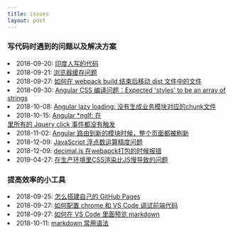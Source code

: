 ```yaml
---
title: issues
layout: post
---
```


### 写代码时遇到的问题以及解决方案

<li>2018-09-20: <a class="post-list" href="/2018/09/20/issues-india-project.html">印度人写的代码</a></li>

<li>2018-09-21: <a class="post-list" href="/2018/09/21/issues-cache-busting.html">浏览器缓存问题</a></li>

<li>2018-09-27: <a class="post-list" href="/2018/09/27/issues-webpack-file-management.html">如何在 webpack build 结束后移动 dist 文件中的文件</a></li>

<li>2018-09-30: <a class="post-list" href="/2018/09/30/issues-angular-css.html">Angular CSS 编译问题：Expected 'styles' to be an array of strings</a></li>

<li>2018-10-08: <a class="post-list" href="/2018/10/08/issues-angular-lazyloading-nochunkfiles.html">Angular lazy loading: 没有生成业务模块对应的chunk文件</a></li>

<li>2018-10-15: <a class="post-list" href="/2018/10/18/issues-jqueryevent-notworking-with-ngIf.html">Angular *ngIf: 在<div *ngIf> 里所有的 Jquery click 事件都没有触发</a></li>

<li>2018-11-02: <a class="post-list" href="/2018/11/02/issues-router-reload-page.html">Angular 路由到新的模块时候，整个页面都被刷新</a></li>

<li>2018-12-09: <a class="post-list" href="/2018/12/09/issues-floatcalculate-Inaccurate.html">JavaScript 浮点数运算精度问题</a></li>

<li>2018-12-09: <a class="post-list" href="/2018/12/09/issue-decimaljs-webpack-compilefailed.html">decimal.js 在webapck打包的时候报错</a></li>

<li>2019-04-27: <a class="post-list" href="/2019/04/27/issue-cssslowerthanjs.html">在生产环境里CSS渲染比JS慢导致的问题</a></li>

### 提高效率的小工具

<li>2018-09-25: <a class="post-list" href="/2018/09/25/tools-github-pages">怎么搭建自己的 GitHub Pages</a></li>

<li>2018-09-27: <a class="post-list" href="/2018/09/27/tools-vscode-debug.html">如何配置 chrome 和 VS Code 调试前端代码</a></li>

<li>2018-09-27: <a class="post-list" href="/2018/10/01/tools-markdown-preview.html">如何在 VS Code 里面预览 markdown</a></li>

<li>2018-10-11: <a class="post-list" href="/2018/10/11/tools-markdonw-syntax.html">markdown 常用语法</a></li>
